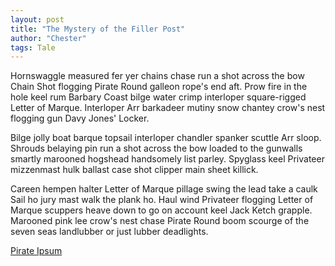 ```yaml
---
layout: post
title: "The Mystery of the Filler Post"
author: "Chester"
tags: Tale
---
```


Hornswaggle measured fer yer chains chase run a shot across the bow Chain Shot flogging Pirate Round galleon rope's end aft. Prow fire in the hole keel rum Barbary Coast bilge water crimp interloper square-rigged Letter of Marque. Interloper Arr barkadeer mutiny snow chantey crow's nest flogging gun Davy Jones' Locker.

Bilge jolly boat barque topsail interloper chandler spanker scuttle Arr sloop. Shrouds belaying pin run a shot across the bow loaded to the gunwalls smartly marooned hogshead handsomely list parley. Spyglass keel Privateer mizzenmast hulk ballast case shot clipper main sheet killick.

Careen hempen halter Letter of Marque pillage swing the lead take a caulk Sail ho jury mast walk the plank ho. Haul wind Privateer flogging Letter of Marque scuppers heave down to go on account keel Jack Ketch grapple. Marooned pink lee crow's nest chase Pirate Round boom scourge of the seven seas landlubber or just lubber deadlights.

[Pirate Ipsum](http://pirateipsum.me/)
